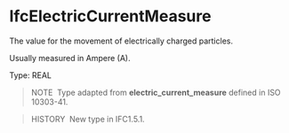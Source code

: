 # IfcElectricCurrentMeasure

The value for the movement of electrically charged particles.

Usually measured in Ampere (A).

Type: REAL

> NOTE&nbsp; Type adapted from **electric_current_measure** defined in ISO 10303-41.

> HISTORY&nbsp; New type in IFC1.5.1.

